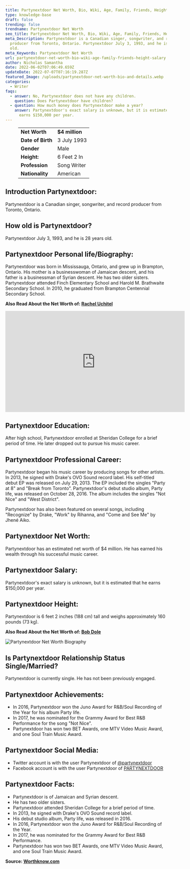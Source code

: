```yaml
---
title: Partynextdoor Net Worth, Bio, Wiki, Age, Family, Friends, Height & Salary
type: knowledge-base
draft: false
trending: false
trendname: Partynextdoor Net Worth
seo_title: Partynextdoor Net Worth, Bio, Wiki, Age, Family, Friends, Height & Salary
meta_Description: Partynextdoor is a Canadian singer, songwriter, and record
  producer from Toronto, Ontario. Partynextdoor July 3, 1993, and he is 28 years
  old.
meta_Keywords: Partynextdoor Net Worth
url: partynextdoor-net-worth-bio-wiki-age-family-friends-height-salary
author: Nicholas Samantha
date: 2022-06-02T07:06:49.659Z
updateDate: 2022-07-07T07:16:19.287Z
featured_Image: /uploads/partynextdoor-net-worth-bio-and-details.webp
categories:
  - Writer
faqs:
  - answer: No, Partynextdoor does not have any children.
    question: Does Partynextdoor have children?
  - question: How much money does Partynextdoor make a year?
    answer: Partynextdoor's exact salary is unknown, but it is estimated that he
      earns $150,000 per year.
---
```

<figure class="wp-block-table is-style-stripes">
  <table>
    <tbody>
      <tr>
        <td>
          <strong>Net Worth</strong>
        </td>
        <td>
          <strong>$4 million</strong>
        </td>
      </tr>
      <tr>
        <td>
          <strong>Date of Birth</strong>
        </td>
        <td>3 July 1993</td>
      </tr>
      <tr>
        <td>
          <strong>Gender</strong>
        </td>
        <td>Male</td>
      </tr>
      <tr>
        <td>
          <strong>Height:</strong>
        </td>
        <td>6 Feet 2 In</td>
      </tr>
      <tr>
        <td>
          <strong>Profession</strong>
        </td>
        <td>Song Writer</td>
      </tr>
      <tr>
        <td>
          <strong>Nationality</strong>
        </td>
        <td>American</td>
      </tr>
    </tbody>
  </table>
</figure>

## **Introduction Partynextdoor:**

Partynextdoor is a Canadian singer, songwriter, and record producer from Toronto, Ontario.

## **How old is Partynextdoor?**

Partynextdoor July 3, 1993, and he is 28 years old.

## **Partynextdoor Personal life/Biography:**

Partynextdoor was born in Mississauga, Ontario, and grew up in Brampton, Ontario. His mother is a businesswoman of Jamaican descent, and his father is a businessman of Syrian descent. He has two older sisters. Partynextdoor attended Finch Elementary School and Harold M. Brathwaite Secondary School. In 2010, he graduated from Brampton Centennial Secondary School.

**Also Read About the Net Worth of: <a href="https://worthknow.com/rachel-uchitel-net-worth-bio-wiki-age-family-friends-height-salary/" target="_blank" rel="noopener">Rachel Uchitel</a>**

<iframe width="560" height="315" src="https://www.youtube.com/embed/46fxfC3tWdU" title="YouTube video player" frameborder="0" allow="accelerometer; autoplay; clipboard-write; encrypted-media; gyroscope; picture-in-picture" allowfullscreen></iframe>

## **Partynextdoor Education:**

After high school, Partynextdoor enrolled at Sheridan College for a brief period of time. He later dropped out to pursue his music career.

## **Partynextdoor Professional Career:**

Partynextdoor began his music career by producing songs for other artists. In 2013, he signed with Drake's OVO Sound record label. His self-titled debut EP was released on July 29, 2013. The EP included the singles "Party at 8" and "Break from Toronto". Partynextdoor's debut studio album, Party life, was released on October 28, 2016. The album includes the singles "Not Nice" and "West District".

Partynextdoor has also been featured on several songs, including "Recognize" by Drake, "Work" by Rihanna, and "Come and See Me" by Jhené Aiko.

## **Partynextdoor Net Worth:**

Partynextdoor has an estimated net worth of $4 million. He has earned his wealth through his successful music career.

## **Partynextdoor Salary:**

Partynextdoor's exact salary is unknown, but it is estimated that he earns $150,000 per year.

## **Partynextdoor Height:**

Partynextdoor is 6 feet 2 inches (188 cm) tall and weighs approximately 160 pounds (73 kg).

**Also Read About the Net Worth of: <a href="https://worthknow.com/bob-dole-net-worth-bio-wiki-age-family-friends-height-salary/" target="_blank" rel="noopener">Bob Dole</a>**

![Partynextdoor Net Worth Biography](/uploads/partynextdoor-net-worth.webp)

## **Is Partynextdoor Relationship Status Single/Married?**

Partynextdoor is currently single. He has not been previously engaged.

## **Partynextdoor Achievements:**

* In 2016, Partynextdoor won the Juno Award for R&B/Soul Recording of the Year for his album Party life.
* In 2017, he was nominated for the Grammy Award for Best R&B Performance for the song "Not Nice".
* Partynextdoor has won two BET Awards, one MTV Video Music Award, and one Soul Train Music Award.

## **Partynextdoor Social Media:**

* Twitter account is with the user Partynextdoor of <a href="https://twitter.com/partynextdoor" target="_blank" rel="nofollow" rel="noopener">@partynextdoor</a>
* Facebook account is with the user Partynextdoor of <a href="https://web.facebook.com/Partyomo" target="_blank" rel="nofollow" rel="noopener">PARTYNEXTDOOR</a>

## **Partynextdoor Facts:**

* Partynextdoor is of Jamaican and Syrian descent.
* He has two older sisters.
* Partynextdoor attended Sheridan College for a brief period of time.
* In 2013, he signed with Drake's OVO Sound record label.
* His debut studio album, Party life, was released in 2016.
* In 2016, Partynextdoor won the Juno Award for R&B/Soul Recording of the Year.
* In 2017, he was nominated for the Grammy Award for Best R&B Performance.
* Partynextdoor has won two BET Awards, one MTV Video Music Award, and one Soul Train Music Award.

**Source: <a href="https://worthknow.com/" target="_blank" rel="noopener">Worthknow.com</a>**